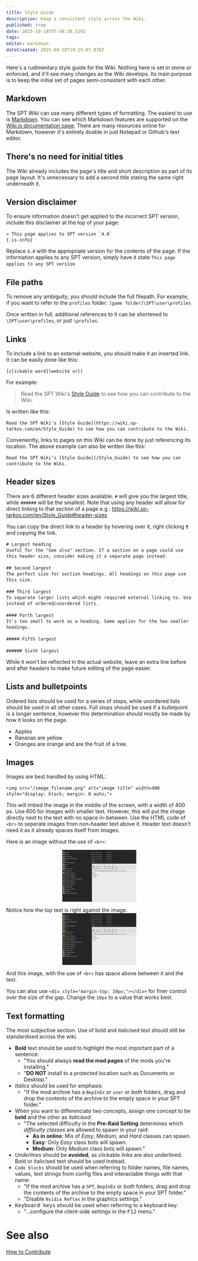 ```yaml
---
title: Style Guide
description: Keep a consistent style across the Wiki.
published: true
date: 2025-10-18T07:48:38.529Z
tags: 
editor: markdown
dateCreated: 2025-08-28T19:25:07.078Z
---
```


Here's a rudimentary style guide for the Wiki. Nothing here is set in stone or enforced, and it'll see many changes as the Wiki develops.
Its main purpose is to keep the initial set of pages semi-consistent with each other.

## Markdown
The SPT Wiki can use many different types of formatting. The easiest to use is [Markdown](https://daringfireball.net/projects/markdown/). You can see which Markdown features are supported on the [Wiki.js documentation page](https://docs.requarks.io/editors/markdown). There are many resources online for Markdown, however it's entirely doable in just Notepad or Github's text editor.


## There's no need for initial titles

The Wiki already includes the page's title and short description as part of its page layout. It's unnecessary to add a second title stating the same right underneath it.

## Version disclaimer

To ensure information doesn't get applied to the incorrect SPT version, include this disclaimer at the top of your page:

```
> This page applies to SPT version `4.0`
{.is-info}
```

Replace `4.0` with the appropriate version for the contents of the page.
If the information applies to any SPT version, simply have it state `This page applies to any SPT version`

## File paths

To remove any ambiguity, you should include the full filepath. For example, if you want to refer to the `profiles` folder: `[game folder]\SPT\user\profiles`

Once written in full, additional references to it can be shortened to `\SPT\user\profiles`, or just `\profiles`.

## Links

To include a link to an external website, you should make it an inserted link. It can be easily done like this:

```
[clickable word](website url)
```

For example:
> Read the SPT Wiki's [Style Guide](https://wiki.sp-tarkov.com/en/Style_Guide) to see how you can contribute to the Wiki.

Is written like this:

```
Read the SPT Wiki's [Style Guide](https://wiki.sp-tarkov.com/en/Style_Guide) to see how you can contribute to the Wiki.
```

Conveniently, links to pages on this Wiki can be done by just referencing its location. The above example can also be written like this:

```
Read the SPT Wiki's [Style Guide](/Style_Guide) to see how you can contribute to the Wiki.
```

## Header sizes

There are 6 different header sizes available. `#` will give you the largest title, while `######` will be the smallest.
Note that using any header will allow for direct linking to that section of a page e.g.: https://wiki.sp-tarkov.com/en/Style_Guide#header-sizes

You can copy the direct link to a header by hovering over it, right clicking `¶` and copying the link.

```
# Largest heading
Useful for the "See also" section. If a section on a page could use this header size, consider making it a separate page instead.

## Second largest
The perfect size for section headings. All headings on this page use this size.

### Third largest 
To separate larger lists which might required external linking to. Use instead of ordered/unordered lists.

#### Forth largest 
It's too small to work as a heading. Same applies for the two smaller headings.

##### Fifth largest

###### Sixth largest
```

While it won't be reflected in the actual website, leave an extra line before and after headers to make future editing of the page easier.

## Lists and bulletpoints

Ordered lists should be used for a series of steps, while unordered lists should be used in all other cases.
Full stops should be used if a bulletpoint is a longer sentence, however this determination should mostly be made by how it looks on the page.

- Apples
- Bananas are yellow
- Oranges are orange and are the fruit of a tree.

## Images

Images are best handled by using HTML:

```
<img src="/image_filename.png" alt="image title" width=400 style="display: block; margin: 0 auto;">
```

This will imbed the image in the middle of the screen, with a width of 400 px. Use 600 for images with smaller text.
However, this will put the image directly next to the text with no space in-between. Use the HTML code of `<br>` to seperate images from non-header text above it. Header text doesn't need it as it already spaces itself from images.

Here is an image without the use of `<br>`:

<img src="/mod-install-v1.gif" alt="image title" width=200 style="display: block; margin: 0 auto;">

Notice how the top text is right against the image.
<br>
<img src="/mod-install-v1.gif" alt="image title" width=200 style="display: block; margin: 0 auto;">

And this image, with the use of `<br>` has space above between it and the text.

You can also use `<div style="margin-top: 10px;"></div>` for finer control over the size of the gap. Change the `10px` to a value that works best.

## Text formatting
The most subjective section. Use of bold and italicised text should still be standardised across the wiki.

- **Bold** text should be used to highlight the most important part of a sentence:
  - "You should always **read the mod pages** of the mods you're installing."
  - "**DO NOT** install to a protected location such as Documents or Desktop."
- *Italics* should be used for emphasis:
  - "If the mod archive has a `BepInEx` or `user` or *both* folders, drag and drop the contents of the archive to the empty space in your SPT folder."
- When you want to differenciate two concepts, assign one concept to be **bold** and the other as *italicised*:
   - "The selected difficulty in the **Pre-Raid Setting** determines which *difficulty classes* are allowed to spawn in your raid:
     - **As in online**: Mix of *Easy*, *Medium*, and *Hard* classes can spawn.
     - **Easy**: Only *Easy* class bots will spawn.
     - **Medium**: Only *Medium* class bots will spawn."
- _Underlines_ should be **avoided**, as clickable links are also underlined. Bold or italicised text should be used instead.
- `Code blocks` should be used when referring to folder names, file names, values, text strings from config files and interactable things with that name:
  - "If the mod archive has a `SPT`, `BepInEx` or *both* folders, drag and drop the contents of the archive to the empty space in your SPT folder."
  - "Disable `Nvidia Reflex` in the graphics settings."
- <kbd>Keyboard keys</kbd> should be used when referring to a keyboard key:
  - "...configure the client-side settings in the <kbd>F12</kbd> menu."

# See also
[How to Contribute](/how_to_contribute)